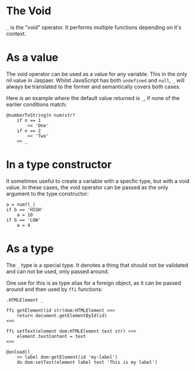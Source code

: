 # The Void

`_` is the "void" operator. It performs multiple functions depending on it's context.

# As a value

The void operator can be used as a value for any variable. This in the only nil value
in Jaspaer. Whilst JavaScript has both `undefined` and `null`, `_` will always be
translated to the former and semantically covers both cases.

Here is an example where the default value returned is `_`, if none of the earlier
conditions match:

```
@numberToString(n num)str?
	if n == 1
		<< 'One'
	if n == 2
		<< 'Two'
	<< _
```

# In a type constructor

It sometimes useful to create a variable with a specfic type, but with a void value.
In these cases, the void operator can be passed as the only argument to the type
constructor:

```
a = num?(_)
if b == 'HIGH'
	a = 10
if b == 'LOW'
	a = 4
```

# As a type

The `_` type is a special type. It denotes a thing that should not be validated and
can not be used, only passed around.

One use for this is as type alias for a foreign object, as it can be passed around and
then used by `ffi` functions:

```
.HTMLElement _

ffi getElement(id str)dom:HTMLElement >>>
	return document.getElementById(id)
<<<

ffi setText(element dom:HTMLElement text str) >>>
	element.textContent = text
<<<

@onload()_
	>> label dom:getElement(id 'my-label')
	do dom:setText(element label text 'This is my label')

```
